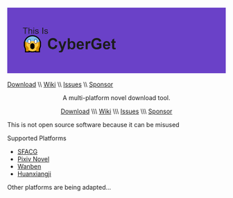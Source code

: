 ![CyberGet](cyberget.png)

<a align="center">[Download](https://github.com/3JoB/CyberGet/releases/tag/0.96-stable) \\\ [Wiki](https://github.com/3JoB/CyberGet/wiki) \\\ [Issues](https://github.com/3JoB/CyberGet/issues) \\\ [Sponsor](https://github.com/3JoB/CyberGet/blob/main/SPONSOR.MD)</a>

 
 
<p align="center">A multi-platform novel download tool.</p>
<p align="center"><a href="https://github.com/3JoB/CyberGet/releases">Download</a> \\\ <a href="https://github.com/3JoB/CyberGet/wiki">Wiki</a> \\\ <a href="https://github.com/3JoB/CyberGet/issues">Issues</a> \\\ <a href="https://github.com/3JoB/CyberGet/blob/main/SPONSOR.MD">Sponsor</a></p>
 
 
 
 
 
This is not open source software because it can be misused

Supported Platforms
* [SFACG](https://book.sfacg.com)
* [Pixiv Novel](https://pixiv.net/novel)
* [Wanben](https://www.wanben.org)
* [Huanxiangji](http://www.huanxiangji.com)

Other platforms are being adapted...
